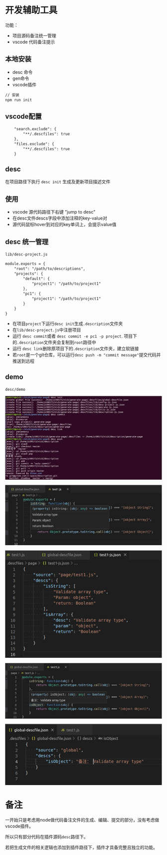 # 开发辅助工具

功能：

 - 项目源码备注统一管理
 - vscode 代码备注提示

## 本地安装

- desc 命令
- gen命令
- vscode插件

```
// 安装
npm run init
```

## vscode配置

```
    "search.exclude": {
        "**/.descfiles": true
    },
    "files.exclude": {
        "**/.descfiles": true
    }
```

## desc

在项目路径下执行 `desc init` 生成及更新项目描述文件

## 使用

- vscode 源代码路径下右键 "jump to desc"
- 在desc文件descs字段中添加注释的key-value对
- 源代码鼠标hover到对应的key单词上，会提示value值

## desc 统一管理

`lib/desc-project.js`

```
module.exports = {
    "root": "/path/to/descriptions",
    "projects": {
        "default": {
            "project1": "/path/to/project1"
        },
        "pc1": {
            "project1": "/path/to/project1"
        }
    }
}

```

- 在项目`project`下运行`desc init`生成`.description`文件夹
- 在`lib/desc-project.js`中注册项目
- 运行 `desc commit`或者 `desc commit -e pc1 -p project`. 项目下的`.description`文件夹会复制到`root`路径中
- 运行 `desc link`删除原项目下的`.description`文件夹，建立软链接
- 若`root`是一个git仓库，可以运行`desc push -m "commit message"`提交代码并推送到远程

## demo

`desc/demo`


![demo0](/desc/demo/image/demo-0.png)

![demo1](/desc/demo/image/demo-1.jpeg)

![demo2](/desc/demo/image/demo-2.png)

![demo3](/desc/demo/image/demo-3.jpeg)

![demo4](/desc/demo/image/demo-4.png)


# 备注

一开始只是考虑用node做代码备注文件的生成、编辑、提交的部分，没有考虑做vscode插件。

所以只有部分代码在插件源码`desc`路径下。

若把生成文件的相关逻辑也添加到插件路径下，插件才具备完整且独立的功能。
